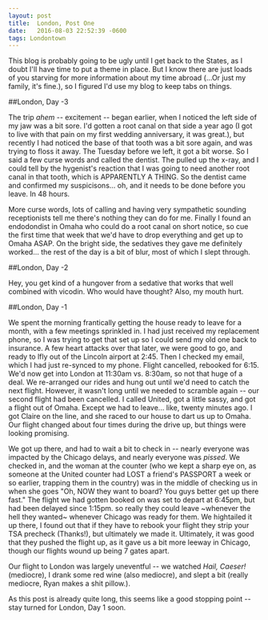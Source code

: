 ```yaml
---
layout: post
title:  London, Post One
date:   2016-08-03 22:52:39 -0600
tags: Londontown
---
```


This blog is probably going to be ugly until I get back to the States, as I doubt I'll have time to put a theme in place. But I know there are just loads of you starving for more information about my time abroad (...Or just my family, it's fine.), so I figured I'd use my blog to keep tabs on things. 

##London, Day -3

The trip _ahem_ -- excitement -- began earlier, when I noticed the left side of my jaw was a bit sore. I'd gotten a root canal on that side a year ago (I got to live with that pain on my first wedding anniversary, it was great.), but recently I had noticed the base of that tooth was a bit sore again, and was trying to floss it away. The Tuesday before we left, it got a bit worse. So I said a few curse words and called the dentist. The pulled up the x-ray, and I could tell by the hygenist's reaction that I was going to need another root canal in that tooth, which is APPARENTLY A THING. So the dentist came and confirmed my suspicisons... oh, and it needs to be done before you leave. In 48 hours. 

More curse words, lots of calling and having very sympathetic sounding receptionists tell me there's nothing they can do for me. Finally I found an endodondist in Omaha who could do a root canal on short notice, so cue the first time that week that we'd have to drop everything and get up to Omaha ASAP. On the bright side, the sedatives they gave me definitely worked... the rest of the day is a bit of blur, most of which I slept through. 

##London, Day -2

Hey, you get kind of a hungover from a sedative that works that well combined with vicodin. Who would have thought? Also, my mouth hurt.

##London, Day -1

We spent the morning frantically getting the house ready to leave for a month, with a few meetings sprinkled in. I had just received my replacement phone, so I was trying to get that set up so I could send my old one back to insurance. A few heart attacks over that later, we were good to go, and ready to lfly out of the Lincoln airport at 2:45. Then I checked my email, which I had just re-synced to my phone. Flight cancelled, rebooked for 6:15. We'd now get into London at 11:30am vs. 8:30am, so not that huge of a deal. We re-arranged our rides and hung out until we'd need to catch the next flight. However, it wasn't long until we needed to scramble again -- our second flight had been cancelled. I called United, got a little sassy, and got a flight out of Omaha. Except we had to leave... like, twenty minutes ago. I got Claire on the line, and she raced to our house to dart us up to Omaha. Our flight changed about four times during the drive up, but things were looking promising. 

We got up there, and had to wait a bit to check in -- nearly everyone was impacted by the Chicago delays, and nearly everyone was _pissed_. We checked in, and the woman at the counter (who we kept a sharp eye on, as someone at the United counter had LOST a friend's PASSPORT a week or so earlier, trapping them in the country) was in the middle of checking us in when she goes "Oh, NOW they want to board? You guys better get up there fast." The flight we had gotten booked on was set to depart at 6:45pm, but had been delayed since 1:15pm. so really they could leave ~whenever the hell they wanted~ whenever Chicago was ready for them. We hightailed it up there, I found out that if they have to rebook your flight they strip your TSA precheck (Thanks!), but ultimately we made it. Ultimately, it was good that they pushed the flight up, as it gave us a bit more leeway in Chicago, though our flights wound up being 7 gates apart. 

Our flight to London was largely uneventful -- we watched _Hail, Caeser!_ (mediocre), I drank some red wine (also mediocre), and slept a bit (really mediocre, Ryan makes a shit pillow.).

As this post is already quite long, this seems like a good stopping point -- stay turned for London, Day 1 soon. 